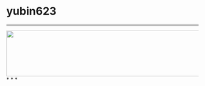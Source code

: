 # yubin623
* * *
<a href="https://www.gitanimals.org/en_US?utm_medium=image&utm_source=yubin623&utm_content=line">
  <img
    src="https://render.gitanimals.org/lines/yubin623"
    width="600"
    height="120"
  />
</a>
* * *
